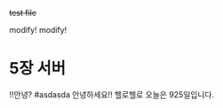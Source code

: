 <!-- hyeon test file -->

~~test file~~

modify! modify!

# 5장 서버

!!안녕?
#asdasda
안녕하세요!!
헬로헬로
오늘은 925일입니다.
